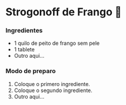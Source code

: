 # Strogonoff de Frango :chicken:

### Ingredientes

- 1 quilo de peito de frango sem pele
- 1 tablete
- Outro aqui...

### Modo de preparo

1. Coloque o primero ingrediente.
2. Coloque o segundo ingrediente.
3. Outro aqui...